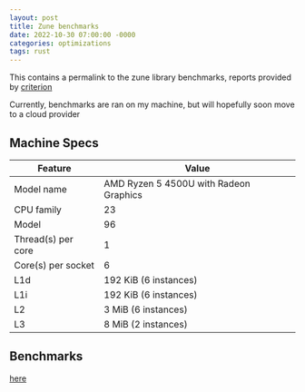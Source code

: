 ```yaml
---
layout: post
title: Zune benchmarks
date: 2022-10-30 07:00:00 -0000
categories: optimizations
tags: rust
---
```


This contains a permalink to the zune library benchmarks, reports provided by
[criterion]

Currently, benchmarks are ran on my machine, but will hopefully soon move to a cloud provider


## Machine Specs

| Feature            | Value                                  |
|--------------------|----------------------------------------|
| Model name         | AMD Ryzen 5 4500U with Radeon Graphics |
| CPU family         | 23                                     |
| Model              | 96                                     |
| Thread(s) per core | 1                                      |
| Core(s) per socket | 6                                      |
| L1d                | 192 KiB (6 instances)                  |
| L1i                | 192 KiB (6 instances)                  |
| L2                 | 3 MiB (6 instances)                    |
| L3                 | 8 MiB (2 instances)                    |


## Benchmarks
[here]

[criterion]:https://github.com/bheisler/criterion.rs
[here]: /assets/criterion/report/index.html
